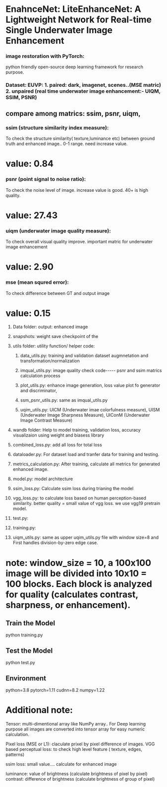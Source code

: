 # EnahnceNet: LiteEnhanceNet: A Lightweight Network for Real-time Single Underwater Image Enhancement 


### image restoration with PyTorch:
python friendly open-source deep learning framework for research purpose. 

### Dataset: EUVP: 1. paired: dark, imagenet, scenes..(MSE matric) 2. unpaired (real time underwater image enhancement:- UIQM, SSIM, PSNR)

## compare among matrics: ssim, psnr, uiqm,
### ssim (structure similarity index measure): 
To check the structure similarity( texture,luminance etc) between ground truth and enhanced image.. 0-1 range. need increase value.

# value: 0.84

### psnr (point signal to noise ratio): 
To check the noise level of image. increase value is good. 40+ is high quality.

# value: 27.43

### uiqm (underwater image quality measure): 
To check overall visual quality improve. important matric for underwater image enhancement

# value: 2.90

### mse (mean squred error): 
To check difference between GT and output image

# value: 0.15



1. Data folder:  output: enhanced image 

2. snapshots: weight save checkpoint of the 

3. utils folder: utility function/ helper code:

   1. data_utils.py: training and validation dataset augmnetation and transformation/normalization

   2. imqual_utils.py: image quality check code----- psnr and ssim matrics calculation process

   3. plot_utils.py: enhance image generation, loss value plot fo generator and discriminator, 

   4. ssm_psnr_utils.py: same as imqual_utils.py

   5. uqim_utils.py: UICM (Underwater imae colorfulness measure), UISM (Underwater Image Sharpness Measure), UIConM (Underwater Image Contrast Measure)

4. wandb folder: Help to model training, validation loss, accuracy visualizaion using weight and biasess library 

5. combined_loss.py: add all loss for total loss

6. dataloader.py: For dataset load and tranfer data for training and testing.

7. metrics_calculation.py: After training, calculate all metrics for generated enhanced image.

8. model.py: model architecture

9. ssim_loss.py: Calculate ssim loss during trianing the model 

10. vgg_loss.py: to calculate loss based on human perception-based similarity. better quality = small value of vgg loss. we use vgg19 pretrain model.

11. test.py:
12. training.py:

13. uiqm_utils.py: same as upper uqim_utils.py file with window size=8 and First handles division-by-zero edge  case.

# note: window_size = 10, a 100x100 image will be divided into 10x10 = 100 blocks. Each block is analyzed for quality (calculates contrast, sharpness, or enhancement).



## Train the Model
python training.py

## Test the Model
python test.py

## Environment
python=3.8
pytorch=1.11
cudnn=8.2
numpy=1.22






# Additional note:

Tensor: multi-dimentional array like NumPy array.. For Deep learning purpose all images are converted into tensor array for easy numeric calculation.

Pixel loss (MSE or L1): claculate prixel by pixel difference of images. 
VGG based perceptual loss: to check high level feature ( texture, edges, patterns)

ssim loss:  small value.... calculate for enhanced image

luminance:  value of brightness (calculate brightness of pixel by pixel)
contrast: difference of brightness (calculate brightness of group of pixel)
